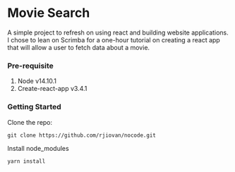 # Movie Search

A simple project to refresh on using react and building website applications. I chose to lean on Scrimba for a one-hour tutorial on creating a react app that will allow a user to fetch data about a movie.

### Pre-requisite
1. Node v14.10.1
2. Create-react-app v3.4.1

### Getting Started

Clone the repo:
```
git clone https://github.com/rjiovan/nocode.git
```

Install node_modules
```
yarn install
```